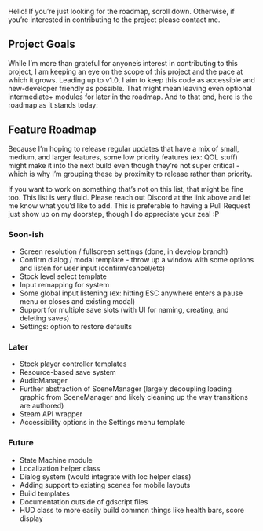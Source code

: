 Hello! If you’re just looking for the roadmap, scroll down. Otherwise, if you’re interested in contributing to the project please contact me.

## Project Goals
While I’m more than grateful for anyone’s interest in contributing to this project, I am keeping an eye on the scope of this project and the pace at which it grows. Leading up to v1.0, I aim to keep this code as accessible and new-developer friendly as possible. That might mean leaving even optional intermediate+ modules for later in the roadmap. And to that end, here is the roadmap as it stands today:

## Feature Roadmap
Because I’m hoping to release regular updates that have a mix of small, medium, and larger features, some low priority features (ex: QOL stuff) might make it into the next build even though they’re not super critical - which is why I’m grouping these by proximity to release rather than priority.

If you want to work on something that’s not on this list, that might be fine too. This list is very fluid. Please reach out Discord at the link above and let me know what you’d like to add. This is preferable to having a Pull Request just show up on my doorstep, though I do appreciate your zeal :P 

### Soon-ish
- Screen resolution / fullscreen settings (done, in develop branch)
- Confirm dialog / modal template - throw up a window with some options and listen for user input (confirm/cancel/etc)
- Stock level select template
- Input remapping for system
- Some global input listening (ex: hitting ESC anywhere enters a pause menu or closes and existing modal)
- Support for multiple save slots (with UI for naming, creating, and deleting saves)
- Settings: option to restore defaults

### Later
- Stock player controller templates
- Resource-based save system
- AudioManager
- Further abstraction of SceneManager (largely decoupling loading graphic from SceneManager and likely cleaning up the way transitions are authored)
- Steam API wrapper
- Accessibility options in the Settings menu template

### Future
- State Machine module
- Localization helper class
- Dialog system (would integrate with loc helper class)
- Adding support to existing scenes for mobile layouts
- Build templates
- Documentation outside of gdscript files
- HUD class to more easily build common things like health bars, score display

